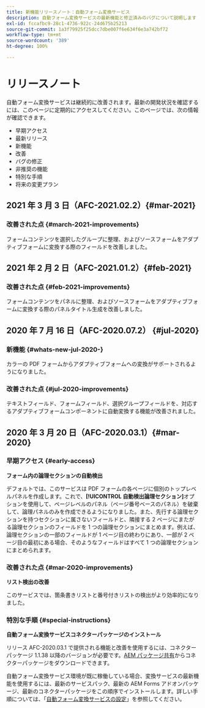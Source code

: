 ```yaml
---
title: 新機能リリースノート：自動フォーム変換サービス
description: 自動フォーム変換サービスの最新機能と修正済みのバグについて説明します
exl-id: fccafbc9-28c1-4736-922c-24d675b25213
source-git-commit: 1a3f79925f25dcc7dbe007f6e634f6e3a742bf72
workflow-type: tm+mt
source-wordcount: '389'
ht-degree: 100%

---
```


# リリースノート

自動フォーム変換サービスは継続的に改善されます。最新の開発状況を確認するには、このページに定期的にアクセスしてください。このページでは、次の情報が確認できます。

* 早期アクセス
* 最新リリース
* 新機能
* 改善
* バグの修正
* 非推奨の機能
* 特別な手順
* 将来の変更プラン

## 2021 年 3 月 3 日（AFC-2021.02.2）{#mar-2021}

### 改善された点  {#march-2021-improvements}

フォームコンテンツを選択したグループに整理、およびソースフォームをアダプティブフォームに変換する際のフィールドを改善しました。

## 2021 年 2 月 2 日（AFC-2021.01.2）{#feb-2021}

### 改善された点  {#feb-2021-improvements}

フォームコンテンツをパネルに整理、およびソースフォームをアダプティブフォームに変換する際のパネルタイトル生成を改善しました。

## 2020 年 7 月 16 日（AFC-2020.07.2）  {#jul-2020}

### 新機能 {#whats-new-jul-2020-}

カラーの PDF フォームからアダプティブフォームへの変換がサポートされるようになりました。

### 改善された点  {#jul-2020-improvements}

テキストフィールド、フォームフィールド、選択グループフィールドを、対応するアダプティブフォームコンポーネントに自動変換する機能が改善されました。


## 2020 年 3 月 20 日（AFC-2020.03.1）{#mar-2020}

### 早期アクセス {#early-access}

**フォーム内の論理セクションの自動検出**

デフォルトでは、このサービスは PDF フォームの各ページに個別のトップレベルパネルを作成します。これで、**[!UICONTROL 自動検出論理セクション]**&#x200B;オプションを使用して、ページレベルのパネル（ページ番号ベースのパネル）を破棄して、論理パネルのみを作成できるようになりました。また、先行する論理セクションを持つセクションに属さないフィールドと、隣接する 2 ページにまたがる論理セクションのフィールドを 1 つの論理セクションにまとめます。例えば、論理セクションの一部のフィールドが 1 ページ目の終わりにあり、一部が 2 ページ目の最初にある場合、そのようなフィールドはすべて 1 つの論理セクションにまとめられます。

### 改善された点  {#mar-2020-improvements}

**リスト検出の改善**

このサービスでは、箇条書きリストと番号付きリストの検出がより効率的になりました。

### 特別な手順  {#special-instructions}

**自動フォーム変換サービスコネクターパッケージのインストール**

リリース AFC-2020.03.1 で提供される機能と改善を使用するには、コネクターパッケージ 1.1.38 以降のバージョンが必要です。[AEM パッケージ共有](https://www.adobeaemcloud.com/content/marketplace/marketplaceProxy.html?packagePath=/content/companies/public/adobe/packages/cq650/featurepack/AFCS-Connector-2020.03.1)からコネクターパッケージをダウンロードできます。

自動フォーム変換サービス環境が既に稼働している場合、変換サービスの最新機能を使用するには、最新のサービスパック、最新の AEM Forms アドオンパッケージ、最新のコネクターパッケージをこの順序でインストールします。詳しい手順については、「[自動フォーム変換サービスの設定](configure-service.md)」を参照してください。
